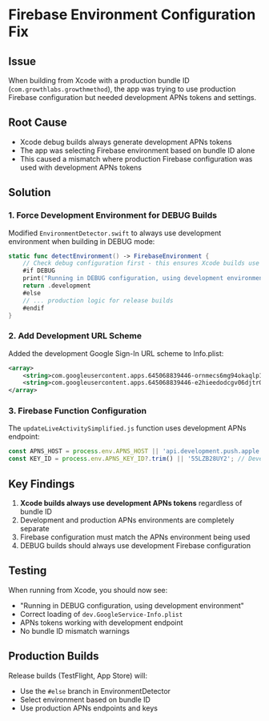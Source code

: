 # Firebase Environment Configuration Fix

## Issue
When building from Xcode with a production bundle ID (`com.growthlabs.growthmethod`), the app was trying to use production Firebase configuration but needed development APNs tokens and settings.

## Root Cause
- Xcode debug builds always generate development APNs tokens
- The app was selecting Firebase environment based on bundle ID alone
- This caused a mismatch where production Firebase configuration was used with development APNs tokens

## Solution

### 1. Force Development Environment for DEBUG Builds
Modified `EnvironmentDetector.swift` to always use development environment when building in DEBUG mode:

```swift
static func detectEnvironment() -> FirebaseEnvironment {
    // Check debug configuration first - this ensures Xcode builds use development
    #if DEBUG
    print("Running in DEBUG configuration, using development environment")
    return .development
    #else
    // ... production logic for release builds
    #endif
}
```

### 2. Add Development URL Scheme
Added the development Google Sign-In URL scheme to Info.plist:
```xml
<array>
    <string>com.googleusercontent.apps.645068839446-ornmecs6mg94okaqlp11oj6ouu1af74r</string>
    <string>com.googleusercontent.apps.645068839446-e2hieedodcgv06djtr02adbiv7cmv2ub</string>
</array>
```

### 3. Firebase Function Configuration
The `updateLiveActivitySimplified.js` function uses development APNs endpoint:
```javascript
const APNS_HOST = process.env.APNS_HOST || 'api.development.push.apple.com';
const KEY_ID = process.env.APNS_KEY_ID?.trim() || '55LZB28UY2'; // Development key
```

## Key Findings
1. **Xcode builds always use development APNs tokens** regardless of bundle ID
2. Development and production APNs environments are completely separate
3. Firebase configuration must match the APNs environment being used
4. DEBUG builds should always use development Firebase configuration

## Testing
When running from Xcode, you should now see:
- "Running in DEBUG configuration, using development environment"
- Correct loading of `dev.GoogleService-Info.plist`
- APNs tokens working with development endpoint
- No bundle ID mismatch warnings

## Production Builds
Release builds (TestFlight, App Store) will:
- Use the `#else` branch in EnvironmentDetector
- Select environment based on bundle ID
- Use production APNs endpoints and keys